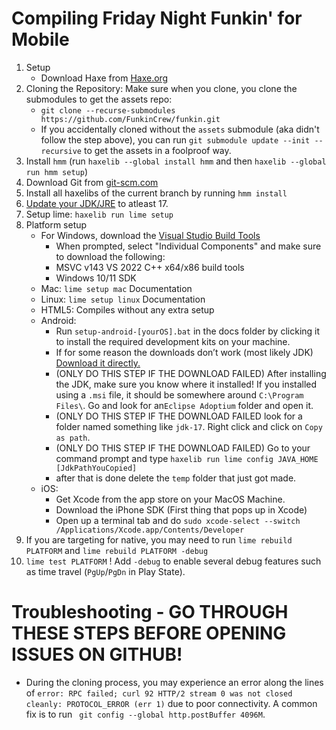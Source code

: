 # Compiling Friday Night Funkin' for Mobile


 1. Setup
    * Download Haxe from [Haxe.org](https://haxe.org)
 2. Cloning the Repository: Make sure when you clone, you clone the submodules to get the assets repo:
    * `git clone --recurse-submodules https://github.com/FunkinCrew/funkin.git`
    * If you accidentally cloned without the `assets` submodule (aka didn't follow the step above), you can run `git submodule update --init --recursive` to get the assets in a foolproof way.
 3. Install `hmm` (run `haxelib --global install hmm` and then `haxelib --global run hmm setup`)
 4. Download Git from [git-scm.com](https://www.git-scm.com)
 5. Install all haxelibs of the current branch by running `hmm install`
 6. [Update your JDK/JRE](https://www.oracle.com/java/technologies/downloads/?er=221886#java17) to atleast 17.
 7. Setup lime: `haxelib run lime setup`
 8. Platform setup
    * For Windows, download the [Visual Studio Build Tools](https://aka.ms/vs/17/release/vs_BuildTools.exe)
      * When prompted, select "Individual Components" and make sure to download the following:
      * MSVC v143 VS 2022 C++ x64/x86 build tools
      * Windows 10/11 SDK
    * Mac: `lime setup mac` Documentation
    * Linux: `lime setup linux` Documentation
    * HTML5: Compiles without any extra setup
    * Android:
      * Run `setup-android-[yourOS].bat` in the docs folder by clicking it to install the required development kits on your machine.
      * If for some reason the downloads don’t work (most likely JDK) [Download it directly.](https://adoptium.net/temurin/releases/?version=17)
      * (ONLY DO THIS STEP IF THE DOWNLOAD FAILED) After installing the JDK, make sure you know where it installed! If you installed using a `.msi` file, it should be somewhere around `C:\Program Files\`. Go and look for an`Eclipse Adoptium` folder and open it.
      * (ONLY DO THIS STEP IF THE DOWNLOAD FAILED look for a folder named something like `jdk-17`. Right click and click on `Copy as path`.
      * (ONLY DO THIS STEP IF THE DOWNLOAD FAILED) Go to your command prompt and type `haxelib run lime config JAVA_HOME [JdkPathYouCopied]`
      * after that is done delete the `temp` folder that just got made.
    * iOS:
      * Get Xcode from the app store on your MacOS Machine.
      * Download the iPhone SDK (First thing that pops up in Xcode)
      * Open up a terminal tab and do `sudo xcode-select --switch /Applications/Xcode.app/Contents/Developer`
 9. If you are targeting for native, you may need to run `lime rebuild PLATFORM` and `lime rebuild PLATFORM -debug`
10. `lime test PLATFORM` ! Add `-debug` to enable several debug features such as time travel (`PgUp`/`PgDn` in Play State).

# Troubleshooting - GO THROUGH THESE STEPS BEFORE OPENING ISSUES ON GITHUB!

* During the cloning process, you may experience an error along the lines of `error: RPC failed; curl 92 HTTP/2 stream 0 was not closed cleanly: PROTOCOL_ERROR (err 1)` due to poor connectivity. A common fix is to run ` git config --global http.postBuffer 4096M`.


